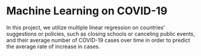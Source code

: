# Machine Learning on COVID-19
In this project, we utilize multiple linear regression on countries' suggestions or policies, such as closing schools or canceling public events, and their average number of COVID-19 cases over time in order to predict the average rate of increase in cases.

